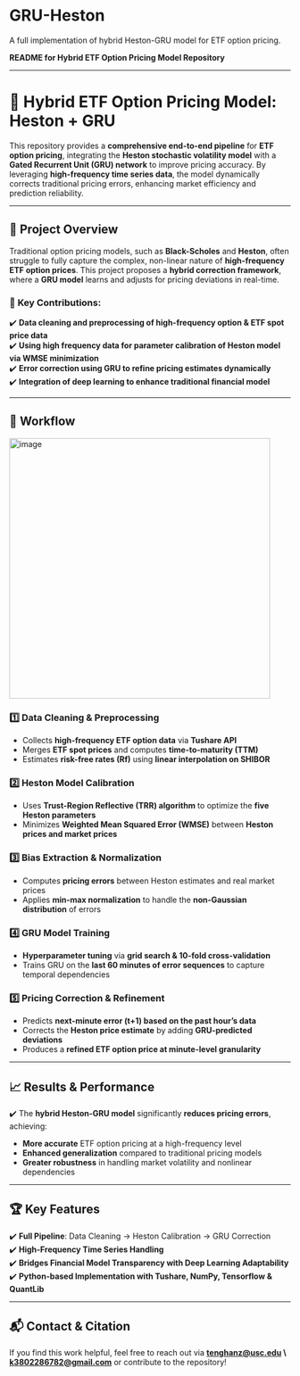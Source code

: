 # GRU-Heston
A full implementation of hybrid Heston-GRU model for ETF option pricing.

**README for Hybrid ETF Option Pricing Model Repository**  

---

# 📌 **Hybrid ETF Option Pricing Model: Heston + GRU**  

This repository provides a **comprehensive end-to-end pipeline** for **ETF option pricing**, integrating the **Heston stochastic volatility model** with a **Gated Recurrent Unit (GRU) network** to improve pricing accuracy. By leveraging **high-frequency time series data**, the model dynamically corrects traditional pricing errors, enhancing market efficiency and prediction reliability.  

---

## 🔹 **Project Overview**  

Traditional option pricing models, such as **Black-Scholes** and **Heston**, often struggle to fully capture the complex, non-linear nature of **high-frequency ETF option prices**. This project proposes a **hybrid correction framework**, where a **GRU model** learns and adjusts for pricing deviations in real-time.  

### 🔹 **Key Contributions:**  
✔️ **Data cleaning and preprocessing of high-frequency option & ETF spot price data**  
✔️ **Using high frequency data for parameter calibration of Heston model via WMSE minimization**  
✔️ **Error correction using GRU to refine pricing estimates dynamically**  
✔️ **Integration of deep learning to enhance traditional financial model**  

---

## 🚀 **Workflow**  
<img width="467" alt="image" src="https://github.com/user-attachments/assets/b79ac840-06fd-4abe-a0dd-fc8003654582" />

### **1️⃣ Data Cleaning & Preprocessing**  
- Collects **high-frequency ETF option data** via **Tushare API**  
- Merges **ETF spot prices** and computes **time-to-maturity (TTM)**  
- Estimates **risk-free rates (Rf)** using **linear interpolation on SHIBOR**  

### **2️⃣ Heston Model Calibration**  
- Uses **Trust-Region Reflective (TRR) algorithm** to optimize the **five Heston parameters**  
- Minimizes **Weighted Mean Squared Error (WMSE)** between **Heston prices and market prices**  

### **3️⃣ Bias Extraction & Normalization**  
- Computes **pricing errors** between Heston estimates and real market prices  
- Applies **min-max normalization** to handle the **non-Gaussian distribution** of errors  

### **4️⃣ GRU Model Training**  
- **Hyperparameter tuning** via **grid search & 10-fold cross-validation**  
- Trains GRU on the **last 60 minutes of error sequences** to capture temporal dependencies  

### **5️⃣ Pricing Correction & Refinement**  
- Predicts **next-minute error (t+1) based on the past hour’s data**  
- Corrects the **Heston price estimate** by adding **GRU-predicted deviations**  
- Produces a **refined ETF option price at minute-level granularity**  

---

## 📈 **Results & Performance**  

✔️ The **hybrid Heston-GRU model** significantly **reduces pricing errors**, achieving:  
- **More accurate** ETF option pricing at a high-frequency level  
- **Enhanced generalization** compared to traditional pricing models  
- **Greater robustness** in handling market volatility and nonlinear dependencies  

---

## 🏆 **Key Features**  

✔️ **Full Pipeline**: Data Cleaning → Heston Calibration → GRU Correction  
✔️ **High-Frequency Time Series Handling**  
✔️ **Bridges Financial Model Transparency with Deep Learning Adaptability**  
✔️ **Python-based Implementation with Tushare, NumPy, Tensorflow & QuantLib**  

---

## 📬 **Contact & Citation**  

If you find this work helpful, feel free to reach out via **tenghanz@usc.edu \ k3802286782@gmail.com** or contribute to the repository!  
